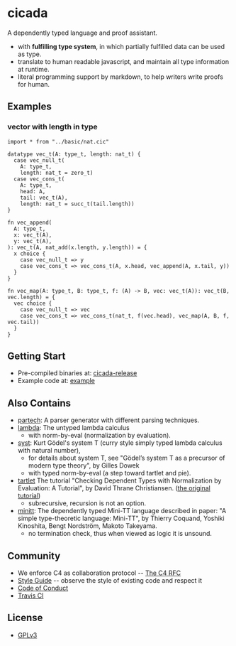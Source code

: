 # cicada

A dependently typed language and proof assistant.
- with **fulfilling type system**, in which partially fulfilled data can be used as type.
- translate to human readable javascript, and maintain all type information at runtime.
- literal programming support by markdown, to help writers write proofs for human.

## Examples

### vector with length in type

``` cicada
import * from "../basic/nat.cic"

datatype vec_t(A: type_t, length: nat_t) {
  case vec_null_t(
    A: type_t,
    length: nat_t = zero_t)
  case vec_cons_t(
    A: type_t,
    head: A,
    tail: vec_t(A),
    length: nat_t = succ_t(tail.length))
}

fn vec_append(
  A: type_t,
  x: vec_t(A),
  y: vec_t(A),
): vec_t(A, nat_add(x.length, y.length)) = {
  x choice {
    case vec_null_t => y
    case vec_cons_t => vec_cons_t(A, x.head, vec_append(A, x.tail, y))
  }
}

fn vec_map(A: type_t, B: type_t, f: (A) -> B, vec: vec_t(A)): vec_t(B, vec.length) = {
  vec choice {
    case vec_null_t => vec
    case vec_cons_t => vec_cons_t(nat_t, f(vec.head), vec_map(A, B, f, vec.tail))
  }
}
```

## Getting Start

- Pre-compiled binaries at: [cicada-release](https://github.com/xieyuheng/cicada-release)
- Example code at: [example](https://github.com/xieyuheng/cicada/tree/master/example)

## Also Contains

- [partech](https://github.com/xieyuheng/cicada/tree/master/src/main/scala/xieyuheng/partech):
  A parser generator with different parsing techniques.
- [lambda](https://github.com/xieyuheng/cicada/tree/master/src/main/scala/xieyuheng/lambda):
  The untyped lambda calculus
  - with norm-by-eval (normalization by evaluation).
- [syst](https://github.com/xieyuheng/cicada/tree/master/src/main/scala/xieyuheng/syst):
  Kurt Gödel's system T (curry style simply typed lambda calculus with natural number),
  - for details about system T, see "Gödel’s system T as a precursor of modern type theory", by Gilles Dowek
  - with typed norm-by-eval (a step toward tartlet and pie).
- [tartlet](https://github.com/xieyuheng/cicada/tree/master/src/main/scala/xieyuheng/tartlet)
  The tutorial "Checking Dependent Types with Normalization by Evaluation: A Tutorial",
  by David Thrane Christiansen.
  ([the original tutorial](http://davidchristiansen.dk/tutorials/nbe))
  - subrecursive, recursion is not an option.
- [minitt](https://github.com/xieyuheng/cicada/tree/master/src/main/scala/xieyuheng/minitt):
  The dependently typed Mini-TT language
  described in paper: "A simple type-theoretic language: Mini-TT",
  by Thierry Coquand, Yoshiki Kinoshita, Bengt Nordström, Makoto Takeyama.
  - no termination check, thus when viewed as logic it is unsound.

## Community

- We enforce C4 as collaboration protocol -- [The C4 RFC](https://rfc.zeromq.org/spec:42/C4)
- [Style Guide](STYLE-GUIDE.md) -- observe the style of existing code and respect it
- [Code of Conduct](CODE-OF-CONDUCT.md)
- [Travis CI](https://travis-ci.org/xieyuheng/cicada)

## License

- [GPLv3](LICENSE)

